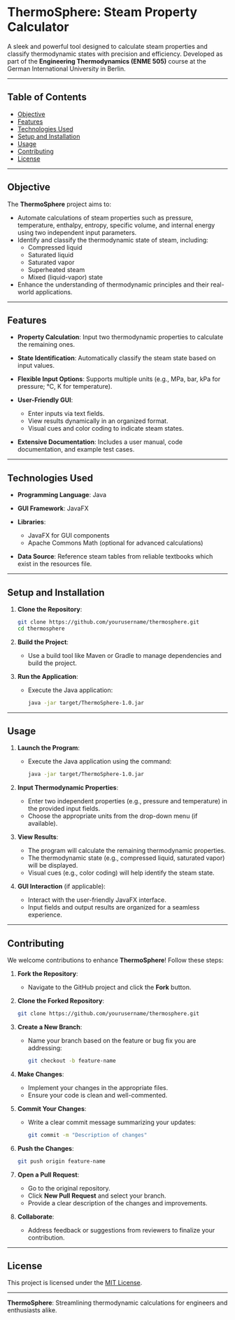 
# ThermoSphere: Steam Property Calculator

A sleek and powerful tool designed to calculate steam properties and classify thermodynamic states with precision and efficiency. Developed as part of the **Engineering Thermodynamics (ENME 505)** course at the German International University in Berlin.

---

## Table of Contents
- [Objective](#objective)
- [Features](#features)
- [Technologies Used](#technologies-used)
- [Setup and Installation](#setup-and-installation)
- [Usage](#usage)
- [Contributing](#contributing)
- [License](#license)

---

## Objective

The **ThermoSphere** project aims to:
- Automate calculations of steam properties such as pressure, temperature, enthalpy, entropy, specific volume, and internal energy using two independent input parameters.
- Identify and classify the thermodynamic state of steam, including:
  - Compressed liquid
  - Saturated liquid
  - Saturated vapor
  - Superheated steam
  - Mixed (liquid-vapor) state
- Enhance the understanding of thermodynamic principles and their real-world applications.

---

## Features

- **Property Calculation**:
  Input two thermodynamic properties to calculate the remaining ones.
  
- **State Identification**:
  Automatically classify the steam state based on input values.
  
- **Flexible Input Options**:
  Supports multiple units (e.g., MPa, bar, kPa for pressure; °C, K for temperature).
  
- **User-Friendly GUI**:
  - Enter inputs via text fields.
  - View results dynamically in an organized format.
  - Visual cues and color coding to indicate steam states.

- **Extensive Documentation**:
  Includes a user manual, code documentation, and example test cases.

---

## Technologies Used

- **Programming Language**: Java
- **GUI Framework**: JavaFX
- **Libraries**:
  - JavaFX for GUI components
  - Apache Commons Math (optional for advanced calculations)
  
- **Data Source**: Reference steam tables from reliable textbooks which exist in the resources file.

---

## Setup and Installation

1. **Clone the Repository**:
   ```bash
   git clone https://github.com/yourusername/thermosphere.git
   cd thermosphere
   ```

2. **Build the Project**:
   - Use a build tool like Maven or Gradle to manage dependencies and build the project.

3. **Run the Application**:
   - Execute the Java application:
     ```bash
     java -jar target/ThermoSphere-1.0.jar
     ```

---

## Usage

1. **Launch the Program**:
   - Execute the Java application using the command:
     ```bash
     java -jar target/ThermoSphere-1.0.jar
     ```

2. **Input Thermodynamic Properties**:
   - Enter two independent properties (e.g., pressure and temperature) in the provided input fields.
   - Choose the appropriate units from the drop-down menu (if available).

3. **View Results**:
   - The program will calculate the remaining thermodynamic properties.
   - The thermodynamic state (e.g., compressed liquid, saturated vapor) will be displayed.
   - Visual cues (e.g., color coding) will help identify the steam state.

4. **GUI Interaction** (if applicable):
   - Interact with the user-friendly JavaFX interface.
   - Input fields and output results are organized for a seamless experience.

---

## Contributing

We welcome contributions to enhance **ThermoSphere**! Follow these steps:

1. **Fork the Repository**:
   - Navigate to the GitHub project and click the **Fork** button.

2. **Clone the Forked Repository**:
   ```bash
   git clone https://github.com/yourusername/thermosphere.git
   ```

3. **Create a New Branch**:
   - Name your branch based on the feature or bug fix you are addressing:
     ```bash
     git checkout -b feature-name
     ```

4. **Make Changes**:
   - Implement your changes in the appropriate files.
   - Ensure your code is clean and well-commented.

5. **Commit Your Changes**:
   - Write a clear commit message summarizing your updates:
     ```bash
     git commit -m "Description of changes"
     ```

6. **Push the Changes**:
   ```bash
   git push origin feature-name
   ```

7. **Open a Pull Request**:
   - Go to the original repository.
   - Click **New Pull Request** and select your branch.
   - Provide a clear description of the changes and improvements.

8. **Collaborate**:
   - Address feedback or suggestions from reviewers to finalize your contribution.

---

## License

This project is licensed under the [MIT License](LICENSE).

---

**ThermoSphere**: Streamlining thermodynamic calculations for engineers and enthusiasts alike.
